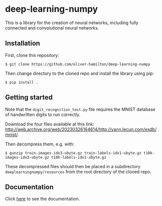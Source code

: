 # deep-learning-numpy

This is a library for the creation of neural networks, including fully connected and convolutional neural networks.

## Installation
First, clone this repository:
```console
$ git clone https://github.com/oliver-hamilton/deep-learning-numpy
```

Then change directory to the cloned repo and install the library using pip:
```console
$ pip install .
```

## Getting started
Note that the ```digit_recognition_test.py``` file requires the MNIST database of handwritten digits to run correctly.

Download the four files available at this link: http://web.archive.org/web/20230326164614/http://yann.lecun.com/exdb/mnist/.

Then decompress them, e.g. with:
```console
$ gunzip train-images-idx3-ubyte.gz train-labels-idx1-ubyte.gz t10k-images-idx3-ubyte.gz t10k-labels-idx1-ubyte.gz
```

These decompressed files should then be placed in a subdirectory ```deeplearningnumpy/resources``` from the root directory of the cloned repo.

## Documentation
Click [here](https://oliver-hamilton.github.io/deep-learning-numpy/) to see the documentation.
